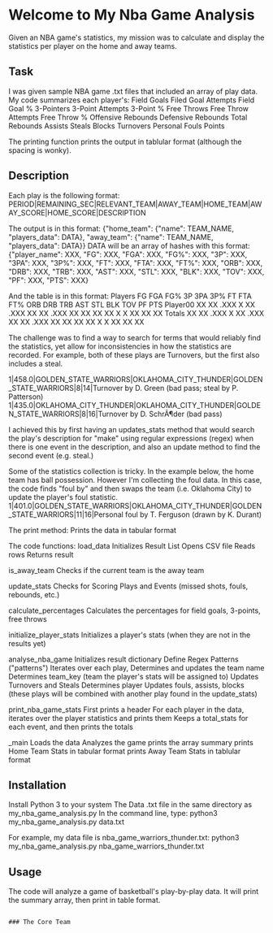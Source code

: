 # Welcome to My Nba Game Analysis
Given an NBA game's statistics, my mission was to calculate and display the statistics per player on the home and away teams.

## Task
I was given sample NBA game .txt files that included an array of play data. My code summarizes each player's:
Field Goals
Filed Goal Attempts
Field Goal %
3-Pointers
3-Point Attempts
3-Point %
Free Throws
Free Throw Attempts
Free Throw %
Offensive Rebounds
Defensive Rebounds
Total Rebounds
Assists
Steals
Blocks
Turnovers
Personal Fouls
Points

The printing function prints the output in tablular format (although the spacing is wonky).

## Description
Each play is the following format:
PERIOD|REMAINING_SEC|RELEVANT_TEAM|AWAY_TEAM|HOME_TEAM|AWAY_SCORE|HOME_SCORE|DESCRIPTION

The output is in this format:
{"home_team": {"name": TEAM_NAME, "players_data": DATA}, "away_team": {"name": TEAM_NAME, "players_data": DATA}}
DATA will be an array of hashes with this format:
{"player_name": XXX, "FG": XXX, "FGA": XXX, "FG%": XXX, "3P": XXX, "3PA": XXX, "3P%": XXX, "FT": XXX, "FTA": XXX, "FT%": XXX, "ORB": XXX, "DRB": XXX, "TRB": XXX, "AST": XXX, "STL": XXX, "BLK": XXX, "TOV": XXX, "PF": XXX, "PTS": XXX}

And the table is in this format:
Players	    FG	FGA	FG%	    3P	3PA	3P%	    FT	FTA	FT%	    ORB	DRB	TRB	AST	STL	BLK	TOV	PF	PTS
Player00	XX	XX	.XXX	X	XX	.XXX	XX	XX	.XXX	XX	XX	XX	XX	X	X	XX	XX	XX
Totals	    XX	XX	.XXX	X	XX	.XXX	XX	XX	.XXX	XX	XX	XX	XX	X	X	XX	XX	XX

The challenge was to find a way to search for terms that would reliably find the statistics, yet allow for inconsistencies in how the statistics are recorded. For example, both of these plays are Turnovers, but the first also includes a steal.

1|458.0|GOLDEN_STATE_WARRIORS|OKLAHOMA_CITY_THUNDER|GOLDEN_STATE_WARRIORS|8|14|Turnover by D. Green (bad pass; steal by P. Patterson)
1|435.0|OKLAHOMA_CITY_THUNDER|OKLAHOMA_CITY_THUNDER|GOLDEN_STATE_WARRIORS|8|16|Turnover by D. SchrÃ¶der (bad pass)

I achieved this by first having an updates_stats method that would search the play's description for "make" using regular expressions (regex) when there is one event in the description, and also an update method to find the second event (e.g. steal.)

Some of the statistics collection is tricky. In the example below, the home team has ball possession. However I'm collecting the foul data. In this case, the code finds "foul by" and then swaps the team (i.e. Oklahoma City) to update the player's foul statistic.
1|401.0|GOLDEN_STATE_WARRIORS|OKLAHOMA_CITY_THUNDER|GOLDEN_STATE_WARRIORS|11|16|Personal foul by T. Ferguson (drawn by K. Durant)

The print method:
Prints the data in tabular format




The code functions:
load_data
Initializes Result List
Opens CSV file
Reads rows
Returns result

is_away_team
Checks if the current team is the away team

update_stats
Checks for Scoring Plays and Events (missed shots, fouls, rebounds, etc.)

calculate_percentages
Calculates the percentages for field goals, 3-points, free throws

initialize_player_stats
Initializes a player's stats (when they are not in the results yet)

analyse_nba_game
Initializes result dictionary
Define Regex Patterns ("patterns")
Iterates over each play, 
Determines and updates the team name
Determines team_key (team the player's stats will be assigned to)
Updates Turnovers and Steals
Determines player
Updates fouls, assists, blocks (these plays will be combined with another play found in the update_stats)

print_nba_game_stats
First prints a header
For each player in the data, iterates over the player statistics and prints them
Keeps a total_stats for each event, and then prints the totals

_main
Loads the data
Analyzes the game
prints the array summary
prints Home Team Stats in tabular format
prints Away Team Stats in tablular format





## Installation
Install Python 3 to your system
The Data .txt file in the same directory as my_nba_game_analysis.py
In the command line, type: python3 my_nba_game_analysis.py data.txt

For example, my data file is nba_game_warriors_thunder.txt:
python3 my_nba_game_analysis.py nba_game_warriors_thunder.txt



## Usage
The code will analyze a game of basketball's play-by-play data.
It will print the summary array, then print in table format.

```

### The Core Team